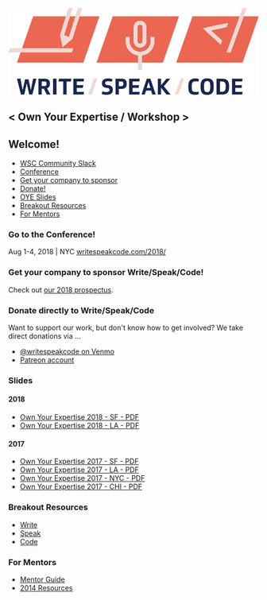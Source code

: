 ![Write/Speak/Code](../wsc-logo-fullcolor.jpg)

< Own Your Expertise / Workshop >
------------------

## Welcome!

* [WSC Community Slack](http://wsccommunity.slack.com/)
* [Conference](#go-to-the-conference)
* [Get your company to sponsor](#get-your-company-to-sponsor-write-speak-code)
* [Donate!](#donate-directly-to-write-speak-code)
* [OYE Slides](#slides)
* [Breakout Resources](#breakout-resources)
* [For Mentors](#for-mentors)


### Go to the Conference!

Aug 1-4, 2018 | NYC  [writespeakcode.com/2018/](http://www.writespeakcode.com/2018/)

### Get your company to sponsor Write/Speak/Code!

Check out [our 2018 prospectus](../WSC-SponsorshipProspectus-2018.pdf).

### Donate directly to Write/Speak/Code

Want to support our work, but don't know how to get involved? We take direct donations via ...

* [@writespeakcode on Venmo](https://venmo.com/writespeakcode)
* [Patreon account](https://www.patreon.com/writespeakcode)

### Slides

#### 2018
* [Own Your Expertise 2018 - SF - PDF](./2018/oye-18-sf.pdf)
* [Own Your Expertise 2018 - LA - PDF](./2018/oye-18-la.pdf)

#### 2017
* [Own Your Expertise 2017 - SF - PDF](./2017/oye-sf-17.pdf)
* [Own Your Expertise 2017 - LA - PDF](./2017/oye-la-17.pdf)
* [Own Your Expertise 2017 - NYC - PDF](./2017/oye-nyc-17.pdf)
* [Own Your Expertise 2017 - CHI - PDF](./2017/oye-chi-17.pdf)

### Breakout Resources

* [Write](./write.md)
* [Speak](./speak.md)
* [Code](./code.md)

### For Mentors

* [Mentor Guide](https://docs.google.com/presentation/d/1gNbqcrrXDqD25JrBpxsSA5ZVv8_02u-GCGxcYCJulhQ/edit?usp=sharing)
* [2014 Resources](./2014/)
